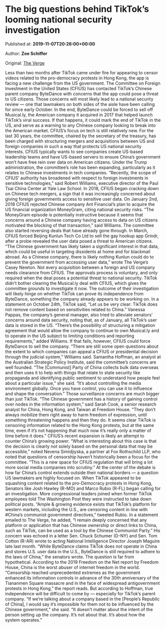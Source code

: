 
# The big questions behind TikTok’s looming national security investigation

Published at: **2019-11-07T20:26:00+00:00**

Author: **Zoe Schiffer**

Original: [The Verge](https://www.theverge.com/2019/11/7/20948613/tiktok-national-security-investigation-cfius-china-bytedance-hawley-rubio)

Less than two months after TikTok came under fire for appearing to censor videos related to the pro-democracy protests in Hong Kong, the app is facing a new challenge from the US government. The Committee on Foreign Investment in the United States (CFIUS) has contacted TikTok’s Chinese parent company ByteDance with concerns that the app could pose a threat to US citizens.
Those concerns will most likely lead to a national security review — one that lawmakers on both sides of the aisle have been calling for since early October. In the end, ByteDance could be forced to sell off Musical.ly, the American company it acquired in 2017 that helped launch TikTok’s viral success. If that happens, it could mark the end of TikTok in the US, and serve as a warning to any Chinese company looking to break into the American market.
CFIUS’s focus on tech is still relatively new. For the last 30 years, the committee, chaired by the secretary of the treasury, has been charged with structuring mergers and acquisitions between US and foreign companies in such a way that protects US national security interests. CFIUS typically wants to see companies create US-based leadership teams and have US-based servers to ensure China’s government won’t have free rein over data on American citizens.
Under the Trump administration, the committee’s role has been expanding, particularly as it relates to Chinese investments in tech companies. “Recently, the scope of CFIUS’ authority has broadened with respect to foreign investments in sensitive technologies,” said Robert Williams, executive director of the Paul Tsai China Center at Yale Law School.
In 2018, CFIUS began cracking down on Chinese tech mergers, a sign that it was increasingly concerned about giving foreign governments access to sensitive user data. On January 2nd, 2018 CFIUS rejected Chinese company Ant Financial’s plan to acquire the US financial organization MoneyGram, citing national security risks. “The MoneyGram episode is potentially instructive because it seems that concerns around a Chinese company having access to data on US citizens motivated the blocking of that transaction,” said Williams.
The committee also started reversing deals that have already gone through. In March, CFIUS forced Beijing Kunlun Tech Co Ltd to sell the gay hookup app Grindr, after a probe revealed the user data posed a threat to American citizens. “The Chinese government has likely taken a significant interest in that data, which could be useful in targeting dissidents at home and for blackmail abroad. As a Chinese company, there is likely nothing Kunlun could do to prevent the government from accessing user data,” wrote The Verge’s Casey Newton.
Not every acquisition between a foreign and US company needs clearance from CFIUS. The approvals process is voluntary, and only required when the deal poses a potential threat to national security. TikTok didn’t bother clearing the Musical.ly deal with CFIUS, which gives the committee grounds to investigate it now.
The outcome of their investigation will likely hinge on whether TikTok can prove its independence from ByteDance, something the company already appears to be working on. In a statement on October 24th, TikTok said, “Let us be very clear: TikTok does not remove content based on sensitivities related to China.” Vanessa Pappas, the company’s general manager, also tried to alleviate senators’ concerns around data security, noting that, as of January, all TikTok’s user data is stored in the US.
“There’s the possibility of structuring a mitigation agreement that would allow the company to continue to own Musical.ly and to operate in the US subject to limiting conditions and reporting requirements,” added Williams. If that fails, however, CFIUS could force ByteDance to sell the company. “There are still some open questions about the extent to which companies can appeal a CFIUS or presidential decision through the judicial system,” Williams said.
Samantha Hoffman, an analyst at the Australian Strategic Policy Institute, said the committee’s concerns are well founded. “The [Communist] Party of China collects bulk data overseas and then uses it to help with things that relate to state security like propaganda and identifying public sentiment to understand how people feel about a particular issue,” she said. “It’s about controlling the media environment globally. Once you have control, you can use it to influence and shape the conversation.”
Those surveillance concerns are much bigger than just TikTok. “The Chinese government has a history of gaining control over nodes in the information system,” said Sarah Cook, a senior research analyst for China, Hong Kong, and Taiwan at Freedom House. “They don’t always mobilize them right away to harm freedom of expression, until something threatening happens and then they do. It seems clear TikTok is censoring information related to the Hong Kong protests, but at the same time, even if it’s not happening that much now it’s really only a matter of time before it does.”
CFIUS’s recent expansion is likely an attempt to counter China’s growing power. “What is interesting about this case is that the decision is clearly not solely based on the personal data that may be accessible,” noted Nevena Simidjiyska, a partner at Fox Rothschild LLP, who noted that questions of censorship haven’t historically been a focus for the committee. “This is a new space for CFIUS regulation that will bring a lot more social media companies into scrutiny.”
At the center of the debate is how far China’s control extends outside their national borders — a question US lawmakers are highly focused on. When TikTok appeared to be squashing content related to the pro-Democracy protests in Hong Kong, Senators like Josh Hawley (R-MO) and Marco Rubio (R-FL) began calling for an investigation. More congressional leaders joined when former TikTok employees told The Washington Post they were instructed to take down political posts. “Ample & growing evidence exists that TikTok’s platform for western markets, including the U.S., are censoring content in line with #China’s communist government directives,” tweeted Rubio.
In a statement emailed to The Verge, he added, “I remain deeply concerned that any platform or application that has Chinese ownership or direct links to China, such as TikTok, can be used as a tool by the Chinese Communist Party.”
His concern was echoed in a letter Sen. Chuck Schumer (D-NY) and Sen. Tom Cotton (R-AR) wrote to acting National Intelligence Director Joseph Maguire late last month. “While ByteDance claims TikTok does not operate in China and stores U.S. user data in the U.S., ByteDance is still required to adhere to the laws of China,” the senators wrote.
The question is far from hypothetical. According to the 2019 Freedom on the Net report by Freedom House, China is the worst abuser of internet freedom in the world. “Censorship reached unprecedented extremes as the government enhanced its information controls in advance of the 30th anniversary of the Tiananmen Square massacre and in the face of widespread antigovernment protests in Hong Kong,” the report reads.
But according to Hoffman, true independence will be difficult to come by — especially for TikTok’s parent company. “If we’re talking about a company based in the [People’s Republic of China], I would say it’s impossible for them not to be influenced by the Chinese government,” she said. “It doesn’t matter about the intent of the person setting up the company. It’s not about that. It’s about how the system operates.”
